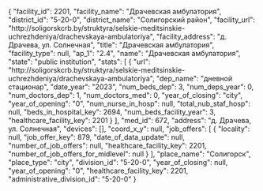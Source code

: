 {
    "facility_id": 2201,
    "facility_name": "Драчевская амбулатория",
    "district_id": "5-20-0",
    "district_name": "Солигорский район",
    "facility_url": "http:\/\/soligorskcrb.by\/struktyra\/selskie-meditsinskie-uchrezhdeniya\/drachevskaya-ambulatoriya",
    "facility_address": "д. Драчева, ул. Солнечная",
    "title": "Драчевская амбулатория",
    "facility_type": null,
    "ap_1": "2.4",
    "name": "Драчевская амбулатория",
    "state": "public institution",
    "stats": [
        {
            "url": "http:\/\/soligorskcrb.by\/struktyra\/selskie-meditsinskie-uchrezhdeniya\/drachevskaya-ambulatoriya",
            "dep_name": "дневной стационар",
            "date_year": "2023",
            "num_beds_dep": 3,
            "num_deps_year": 0,
            "num_doctors_dep": 1,
            "num_doctors_med": 0,
            "year_of_closing": "city",
            "year_of_opening": "0",
            "num_nurse_in_hosp": null,
            "total_nub_staf_hosp": null,
            "beds_in_hospital_key": 2694,
            "num_beds_facility_year": 3,
            "healthcare_facility_key": 2201
        }
    ],
    "med_id": 672,
    "address": "д. Драчева, ул. Солнечная",
    "devices": [],
    "coord_x_y": null,
    "job_offers": [
        {
            "locality": null,
            "job_offer_key": 879,
            "date_of_data_update": null,
            "number_of_job_offers": null,
            "healthcare_facility_key": 2201,
            "number_of_job_offers_for_midlevel": null
        }
    ],
    "place_name": "Солигорск",
    "place_type": "city",
    "division_id": "5-20-0",
    "year_of_closing": null,
    "year_of_opening": "0",
    "healthcare_facility_key": 2201,
    "administrative_division_id": "5-20-0"
}